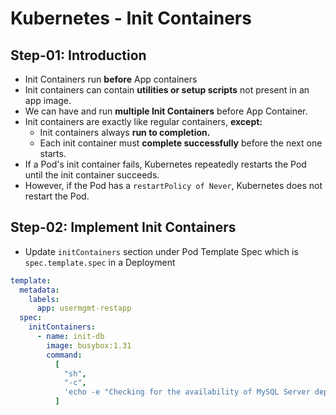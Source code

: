 # Kubernetes - Init Containers

## Step-01: Introduction

- Init Containers run **before** App containers
- Init containers can contain **utilities or setup scripts** not present in an app image.
- We can have and run **multiple Init Containers** before App Container.
- Init containers are exactly like regular containers, **except:**
  - Init containers always **run to completion.**
  - Each init container must **complete successfully** before the next one starts.
- If a Pod's init container fails, Kubernetes repeatedly restarts the Pod until the init container succeeds.
- However, if the Pod has a `restartPolicy of Never`, Kubernetes does not restart the Pod.

## Step-02: Implement Init Containers

- Update `initContainers` section under Pod Template Spec which is `spec.template.spec` in a Deployment

```yml
template:
  metadata:
    labels:
      app: usermgmt-restapp
  spec:
    initContainers:
      - name: init-db
        image: busybox:1.31
        command:
          [
            "sh",
            "-c",
            'echo -e "Checking for the availability of MySQL Server deployment"; while ! nc -z mysql 3306; do sleep 1; printf "-"; done; echo -e "  >> MySQL DB Server has started";',
          ]
```
